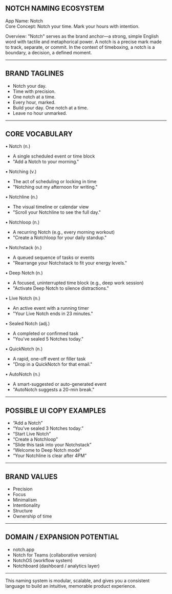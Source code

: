 NOTCH NAMING ECOSYSTEM
-----------------------

App Name: Notch  
Core Concept: Notch your time. Mark your hours with intention.

Overview:
"Notch" serves as the brand anchor—a strong, simple English word with tactile and metaphorical power. A notch is a precise mark made to track, separate, or commit. In the context of timeboxing, a notch is a boundary, a decision, a defined moment.

---

BRAND TAGLINES
--------------
- Notch your day.
- Time with precision.
- One notch at a time.
- Every hour, marked.
- Build your day. One notch at a time.
- Leave no hour unmarked.

---

CORE VOCABULARY
---------------

• Notch (n.)
  - A single scheduled event or time block
  - "Add a Notch to your morning."

• Notching (v.)
  - The act of scheduling or locking in time
  - "Notching out my afternoon for writing."

• Notchline (n.)
  - The visual timeline or calendar view
  - "Scroll your Notchline to see the full day."

• Notchloop (n.)
  - A recurring Notch (e.g., every morning workout)
  - "Create a Notchloop for your daily standup."

• Notchstack (n.)
  - A queued sequence of tasks or events
  - "Rearrange your Notchstack to fit your energy levels."

• Deep Notch (n.)
  - A focused, uninterrupted time block (e.g., deep work session)
  - "Activate Deep Notch to silence distractions."

• Live Notch (n.)
  - An active event with a running timer
  - "Your Live Notch ends in 23 minutes."

• Sealed Notch (adj.)
  - A completed or confirmed task
  - "You've sealed 5 Notches today."

• QuickNotch (n.)
  - A rapid, one-off event or filler task
  - "Drop in a QuickNotch for that email."

• AutoNotch (n.)
  - A smart-suggested or auto-generated event
  - "AutoNotch suggests a 20-min break."

---

POSSIBLE UI COPY EXAMPLES
--------------------------
- “Add a Notch”
- “You’ve sealed 3 Notches today.”
- “Start Live Notch”
- “Create a Notchloop”
- “Slide this task into your Notchstack”
- “Welcome to Deep Notch mode”
- “Your Notchline is clear after 4PM”

---

BRAND VALUES
------------
- Precision
- Focus
- Minimalism
- Intentionality
- Structure
- Ownership of time

---

DOMAIN / EXPANSION POTENTIAL
-----------------------------
- notch.app
- Notch for Teams (collaborative version)
- NotchOS (workflow system)
- Notchboard (dashboard / analytics layer)

---

This naming system is modular, scalable, and gives you a consistent language to build an intuitive, memorable product experience.
